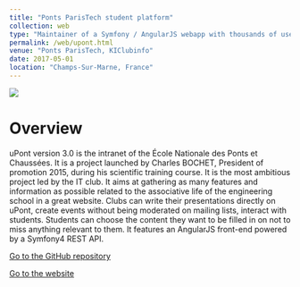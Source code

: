 ```yaml
---
title: "Ponts ParisTech student platform"
collection: web
type: "Maintainer of a Symfony / AngularJS webapp with thousands of users"
permalink: /web/upont.html
venue: "Ponts ParisTech, KIClubinfo"
date: 2017-05-01
location: "Champs-Sur-Marne, France"
---
```


<img src="http://clubinfo.enpc.org/img/upont/home-upont.jpg"/>

Overview
======
uPont version 3.0 is the intranet of the École Nationale des Ponts et Chaussées. It is a project launched by Charles BOCHET, President of promotion 2015, during his scientific training course. It is the most ambitious project led by the IT club. It aims at gathering as many features and information as possible related to the associative life of the engineering school in a great website. Clubs can write their presentations directly on uPont, create events without being moderated on mailing lists, interact with students. Students can choose the content they want to be filled in on not to miss anything relevant to them. It features an AngularJS front-end powered by a Symfony4 REST API.

[Go to the GitHub repository](https://github.com/KIClubinfo/upont)

[Go to the website](https://upont.enpc.fr)
